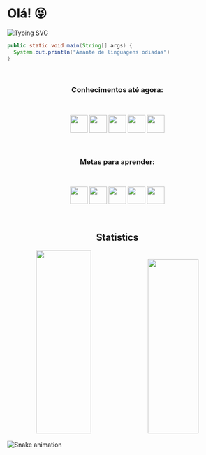  # Olá! 😜

[![Typing SVG](https://readme-typing-svg.herokuapp.com?font=Fira+Code&weight=500&size=35&duration=3000&pause=2000&color=8C00F7&center=true&vCenter=true&width=1000&lines=Bem+vindo+ao+meu+github;Meu+nome+%C3%A9+Higor;Dev+de+11+anos;Futuro+desenvolvedor+Back-end)](https://git.io/typing-svg)

```java
public static void main(String[] args) {
  System.out.println("Amante de linguagens odiadas")
}
```
<br>

<h3 align=center> Conhecimentos até agora: </h3>
<br>
<p width="100%" align="center">
  <img src="https://cdn.jsdelivr.net/gh/devicons/devicon/icons/git/git-original.svg" width=40 height=40/> <img src="https://cdn.jsdelivr.net/gh/devicons/devicon/icons/python/python-original.svg" width=40 height=40/> <img src="https://cdn.jsdelivr.net/gh/devicons/devicon/icons/javascript/javascript-original.svg" width=40 height=40/> <img src="https://cdn.jsdelivr.net/gh/devicons/devicon/icons/html5/html5-original.svg" width=40 height=40/> <img src="https://cdn.jsdelivr.net/gh/devicons/devicon/icons/css3/css3-original.svg" width=40 height=40/>
</p>
<br>

<h3 align=center> Metas para aprender: </h3>
<br>

<p width="100%" align="center">
  <img src="https://cdn.jsdelivr.net/gh/devicons/devicon/icons/rust/rust-plain.svg" width=40 height=40/> <img src="https://cdn.jsdelivr.net/gh/devicons/devicon/icons/csharp/csharp-original.svg" width=40 height=40/> <img src="https://cdn.jsdelivr.net/gh/devicons/devicon/icons/java/java-original.svg" width=40 height=40/> <img src="https://cdn.jsdelivr.net/gh/devicons/devicon/icons/kotlin/kotlin-original.svg" width=40 height=40/> <img src="https://cdn.jsdelivr.net/gh/devicons/devicon/icons/go/go-original-wordmark.svg" width=40 height=40/>
</p>
<br>

  <h2 align=center> <strong> Statistics </strong></h2>
  <p align="center">
  <img height="420px" width="50%" src="https://github-readme-stats.vercel.app/api?username=Dragonabysm&show_icons=true&count_private=true&hide_border=true&title_color=5d00ff&icon_color=ff3c00&text_color=c9d1d9&bg_color=0d1117" /> 
  <img height="400px" width="48%" src="https://github-readme-stats.vercel.app/api/top-langs/?username=Dragonabysm&layout=compact&hide_border=true&title_color=5d00ff&text_color=ff3c00&bg_color=0d1117" />
 </p>

  
![Snake animation](https://github.com/Dragonabysm/Dragonabysm/blob/output/github-contribution-grid-snake.svg)
